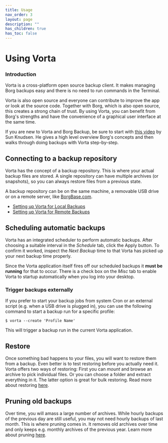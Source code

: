 ```yaml
---
title: Usage
nav_order: 3
layout: page
description: ""
has_children: true
has_toc: false
---
```


# Using Vorta

### Introduction

Vorta is a cross-platform open source backup client. It makes managing Borg backups easy and there is no need to run commands in the Terminal.

Vorta is also open source and everyone can contribute to improve the app or look at the source code. Together with Borg, which is also open source, this creates a strong chain of trust. By using Vorta, you can benefit from Borg's strengths and have the convenience of a graphical user interface at the same time.

If you are new to Vorta and Borg Backup, be sure to start with [this video](https://www.youtube.com/watch?v=asZX2YbTaNE) by Sun Knudsen. He gives a high level overview Borg's concepts and then walks through doing backups with Vorta step-by-step.

## Connecting to a backup repository

Vorta has the concept of a backup repository. This is where your actual backup files are stored. A single repository can have multiple archives (or snapshots), so you can always restore files from a previous state.

A backup repository can be on the same machine, a removable USB drive or on a remote server, like [BorgBase.com](https://www.borgbase.com).

- [Setting up Vorta for Local Backups](local)
- [Setting up Vorta for Remote Backups](remote)

## Scheduling automatic backups

Vorta has an integrated scheduler to perform automatic backups. After choosing a suitable interval in the _Schedule_ tab, click the Apply button. To confirm it worked, inspect the _Next Backup_ time to that Vorta has picked up your next backup time properly.

Since the Vorta application itself fires off our scheduled backups it **must be running** for that to occur. There is a check box on the _Misc_ tab to enable Vorta to startup automatically when you log into your desktop.

### Trigger backups externally

If you prefer to start your backup jobs from system Cron or an external script (e.g. when a USB drive is plugged in), you can use the following command to start a backup run for a specific profile:

```
$ vorta --create 'Profile Name'
```

This will trigger a backup run in the current Vorta application.

## Restore

Once something bad happens to your files, you will want to restore them from a backup. Even better is to test restoring before you actually need it. Vorta offers two ways of restoring: First you can _mount_ and browse an archive to pick individual files. Or you can choose a folder and extract everything in it. The latter option is great for bulk restoring. Read more about restoring [here](restore).

## Pruning old backups

Over time, you will amass a large number of archives. While hourly backups of the previous day are still useful, you may not need hourly backups of last month. This is where pruning comes in. It removes old archives over time and only keeps e.g. monthly archives of the previous year. Learn more about pruning [here](prune).
